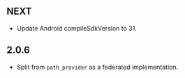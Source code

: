 ## NEXT

* Update Android compileSdkVersion to 31.

## 2.0.6

* Split from `path_provider` as a federated implementation.

